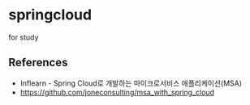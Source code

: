 # springcloud
for study

## References
* Inflearn - Spring Cloud로 개발하는 마이크로서비스 애플리케이션(MSA)
* <https://github.com/joneconsulting/msa_with_spring_cloud>
